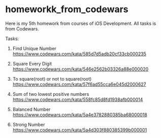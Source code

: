 # homeworkk_from_codewars
Here is my 5th homework from courses of iOS Development. All tasks is from Codewars.

Tasks:

1. Find Unique Number
https://www.codewars.com/kata/585d7d5adb20cf33cb000235

2. Square Every Digit
https://www.codewars.com/kata/546e2562b03326a88e000020

3. To square(root) or not to square(root)
 https://www.codewars.com/kata/57f6ad55cca6e045d2000627

4. Sum of two lowest positive numbers
https://www.codewars.com/kata/558fc85d8fd1938afb000014

5. Balanced Number
https://www.codewars.com/kata/5a4e3782880385ba68000018

6. Strong Number
 https://www.codewars.com/kata/5a4d303f880385399b000001
